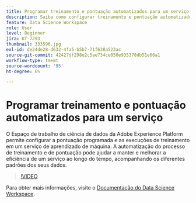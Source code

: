 ```yaml
---
title: Programar treinamento e pontuação automatizados para um serviço
description: Saiba como configurar treinamento e pontuação automatizados para um serviço no Espaço de trabalho de ciência de dados.
feature: Data Science Workspace
role: User
level: Beginner
jira: KT-7293
thumbnail: 333596.jpg
exl-id: de24de28-d632-4fa5-b5b7-71f638a523ac
source-git-commit: 42427df298e2c5ae734ce050e935378db51e66a1
workflow-type: tm+mt
source-wordcount: '95'
ht-degree: 6%

---
```


# Programar treinamento e pontuação automatizados para um serviço

O Espaço de trabalho de ciência de dados da Adobe Experience Platform permite configurar a pontuação programada e as execuções de treinamento em um serviço de aprendizado de máquina. A automatização do processo de treinamento e de pontuação pode ajudar a manter e melhorar a eficiência de um serviço ao longo do tempo, acompanhando os diferentes padrões dos seus dados.

>[!VIDEO](https://video.tv.adobe.com/v/333596?quality=12&learn=on)

Para obter mais informações, visite o [Documentação do Data Science Workspace](https://experienceleague.adobe.com/docs/experience-platform/data-science-workspace/home.html?lang=pt-BR).